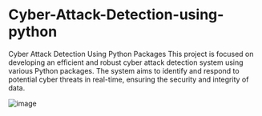 # Cyber-Attack-Detection-using-python
Cyber Attack Detection Using Python Packages This project is focused on developing an efficient and robust cyber attack detection system using various Python packages. The system aims to identify and respond to potential cyber threats in real-time, ensuring the security and integrity of data.


![image](https://github.com/user-attachments/assets/1bc10689-5ada-4219-ba5f-77899d1205cc)
